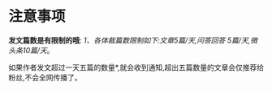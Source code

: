 # 注意事项



**发文篇数是有限制的哦**: *1、各体裁篇数限制如下:文章5篇/天,问答回答 5篇/天,微头条10篇/天*。

如果作者发文超过一天五篇的数量*,就会收到通知,超出五篇数量的文章会仅推荐给粉丝,不会全网传播了。